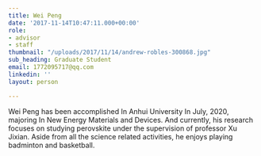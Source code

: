 ```yaml
---
title: Wei Peng
date: '2017-11-14T10:47:11.000+00:00'
role:
- advisor
- staff
thumbnail: "/uploads/2017/11/14/andrew-robles-300868.jpg"
sub_heading: Graduate Student
email: 1772095717@qq.com
linkedin: ''
layout: person

---
```

Wei Peng has been accomplished In Anhui University In July, 2020, majoring In New Energy Materials and Devices. And currently, his research focuses on studying perovskite under the supervision of professor Xu Jixian. Aside from all the science related activities, he enjoys playing badminton and basketball.